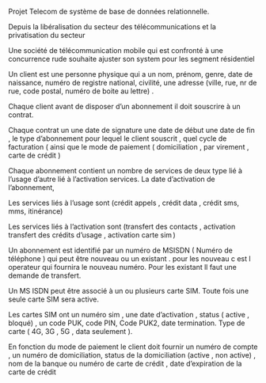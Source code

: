 Projet Telecom de système de base de données relationnelle. 

 

Depuis la libéralisation du secteur des télécommunications et la privatisation du secteur  

Une société de télécommunication mobile qui est confronté à une concurrence  rude souhaite  ajuster son system pour les segment résidentiel  

 

Un client est une personne physique qui a un nom, prénom, genre, date de naissance, numéro de registre national, civilité, une adresse (ville, rue, nr de rue, code postal, numéro de boite au lettre) .  

Chaque client avant de disposer d’un abonnement il doit souscrire à un contrat. 

Chaque contrat un une date de signature une date de début une date de fin , le type d’abonnement pour lequel le client souscrit , quel cycle de facturation ( ainsi que le mode de paiement ( domiciliation , par virement , carte de crédit ) 

Chaque abonnement contient un nombre de services de deux type lié à l’usage d’autre lié à l’activation services. La date d’activation de l’abonnement,  

 

Les services liés à l’usage sont (crédit appels , crédit data , crédit sms, mms, itinérance)  

Les services liés à l’activation sont (transfert des contacts , activation transfert des crédits d’usage , activation carte sim ) 

 

Un abonnement est identifié par un numéro de MSISDN ( Numéro de téléphone ) qui peut être nouveau ou un existant . pour les nouveau c est l operateur qui fournira le nouveau numéro. Pour les existant ll faut une demande de transfert. 

Un MS ISDN peut être associé à un ou plusieurs carte SIM. Toute fois une seule carte SIM sera active. 

Les cartes SIM ont un numéro sim , une date d’activation , status ( active , bloqué) , un code PUK, code PIN, Code PUK2, date termination. Type de carte ( 4G, 3G , 5G , data seulement ). 

 

En fonction du mode de paiement le client doit fournir  un numéro de compte , un numéro de domiciliation, status de la domiciliation (active , non active) ,  nom de la banque  ou numéro de carte de crédit , date d’expiration de la carte de crédit  
 
